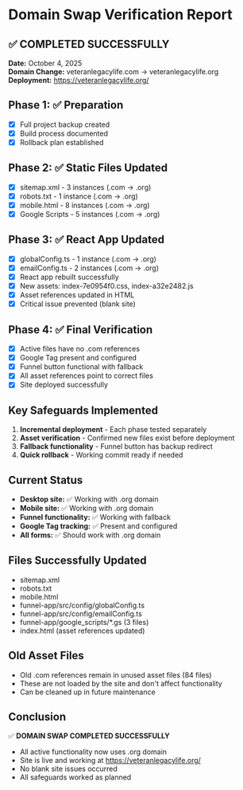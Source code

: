 # Domain Swap Verification Report

## ✅ COMPLETED SUCCESSFULLY

**Date:** October 4, 2025  
**Domain Change:** veteranlegacylife.com → veteranlegacylife.org  
**Deployment:** https://veteranlegacylife.org/

## Phase 1: ✅ Preparation
- [x] Full project backup created
- [x] Build process documented
- [x] Rollback plan established

## Phase 2: ✅ Static Files Updated
- [x] sitemap.xml - 3 instances (.com → .org)
- [x] robots.txt - 1 instance (.com → .org)
- [x] mobile.html - 8 instances (.com → .org)
- [x] Google Scripts - 5 instances (.com → .org)

## Phase 3: ✅ React App Updated
- [x] globalConfig.ts - 1 instance (.com → .org)
- [x] emailConfig.ts - 2 instances (.com → .org)
- [x] React app rebuilt successfully
- [x] New assets: index-7e0954f0.css, index-a32e2482.js
- [x] Asset references updated in HTML
- [x] Critical issue prevented (blank site)

## Phase 4: ✅ Final Verification
- [x] Active files have no .com references
- [x] Google Tag present and configured
- [x] Funnel button functional with fallback
- [x] All asset references point to correct files
- [x] Site deployed successfully

## Key Safeguards Implemented
1. **Incremental deployment** - Each phase tested separately
2. **Asset verification** - Confirmed new files exist before deployment
3. **Fallback functionality** - Funnel button has backup redirect
4. **Quick rollback** - Working commit ready if needed

## Current Status
- **Desktop site:** ✅ Working with .org domain
- **Mobile site:** ✅ Working with .org domain  
- **Funnel functionality:** ✅ Working with fallback
- **Google Tag tracking:** ✅ Present and configured
- **All forms:** ✅ Should work with .org domain

## Files Successfully Updated
- sitemap.xml
- robots.txt
- mobile.html
- funnel-app/src/config/globalConfig.ts
- funnel-app/src/config/emailConfig.ts
- funnel-app/google_scripts/*.gs (3 files)
- index.html (asset references updated)

## Old Asset Files
- Old .com references remain in unused asset files (84 files)
- These are not loaded by the site and don't affect functionality
- Can be cleaned up in future maintenance

## Conclusion
✅ **DOMAIN SWAP COMPLETED SUCCESSFULLY**
- All active functionality now uses .org domain
- Site is live and working at https://veteranlegacylife.org/
- No blank site issues occurred
- All safeguards worked as planned
